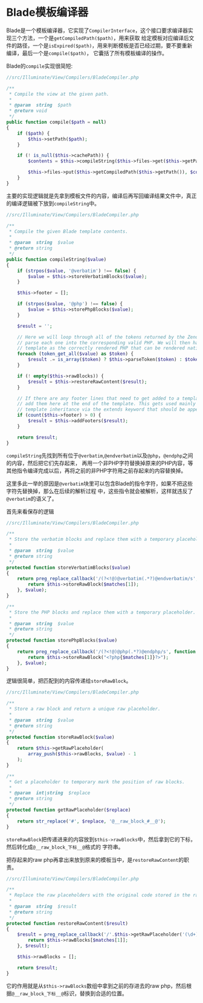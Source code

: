 # Blade模板编译器

Blade是一个模板编译器，它实现了`CompilerInterface`，这个接口要求编译器实现三个方法，一个是`getCompiledPath($path)`，用来获取
给定模板对应编译后文件的路径，一个是`isExpired($path)`，用来判断模板是否已经过期，要不要重新编译，最后一个是`compile($path)`，
它囊括了所有模板编译的操作。

Blade的`compile`实现很简短:


```php
//src/Illuminate/View/Compilers/BladeCompiler.php

/**
 * Compile the view at the given path.
 *
 * @param  string  $path
 * @return void
 */
public function compile($path = null)
{
    if ($path) {
        $this->setPath($path);
    }

    if (! is_null($this->cachePath)) {
        $contents = $this->compileString($this->files->get($this->getPath()));

        $this->files->put($this->getCompiledPath($this->getPath()), $contents);
    }
}
```

主要的实现逻辑就是先拿到模板文件的内容，编译后再写回编译结果文件中，真正的编译逻辑被下放到`compileString`中。


```php
//src/Illuminate/View/Compilers/BladeCompiler.php

/**
 * Compile the given Blade template contents.
 *
 * @param  string  $value
 * @return string
 */
public function compileString($value)
{
    if (strpos($value, '@verbatim') !== false) {
        $value = $this->storeVerbatimBlocks($value);
    }

    $this->footer = [];

    if (strpos($value, '@php') !== false) {
        $value = $this->storePhpBlocks($value);
    }

    $result = '';

    // Here we will loop through all of the tokens returned by the Zend lexer and
    // parse each one into the corresponding valid PHP. We will then have this
    // template as the correctly rendered PHP that can be rendered natively.
    foreach (token_get_all($value) as $token) {
        $result .= is_array($token) ? $this->parseToken($token) : $token;
    }

    if (! empty($this->rawBlocks)) {
        $result = $this->restoreRawContent($result);
    }

    // If there are any footer lines that need to get added to a template we will
    // add them here at the end of the template. This gets used mainly for the
    // template inheritance via the extends keyword that should be appended.
    if (count($this->footer) > 0) {
        $result = $this->addFooters($result);
    }

    return $result;
}
```

`compileString`先找到所有位于`@verbatim`,`@endverbatim`以及`@php`，`@endphp`之间的内容，然后把它们先存起来，
再用一个非PHP字符替换掉原来的PHP内容，等其他指令编译完成以后，再将之前的非PHP字符用之前存起来的内容替换掉。

这里多此一举的原因是`@verbatim`块里可以包含Blade的指令字符，如果不把这些字符先替换掉，那么在后续的解析过程
中，这些指令就会被解析，这样就违反了`@verbatim`的语义了。

首先来看保存的逻辑

```php
//src/Illuminate/View/Compilers/BladeCompiler.php

/**
 * Store the verbatim blocks and replace them with a temporary placeholder.
 *
 * @param  string  $value
 * @return string
 */
protected function storeVerbatimBlocks($value)
{
    return preg_replace_callback('/(?<!@)@verbatim(.*?)@endverbatim/s', function ($matches) {
        return $this->storeRawBlock($matches[1]);
    }, $value);
}

/**
 * Store the PHP blocks and replace them with a temporary placeholder.
 *
 * @param  string  $value
 * @return string
 */
protected function storePhpBlocks($value)
{
    return preg_replace_callback('/(?<!@)@php(.*?)@endphp/s', function ($matches) {
        return $this->storeRawBlock("<?php{$matches[1]}?>");
    }, $value);
}
```

逻辑很简单，把匹配到的内容传递给`storeRawBlock`。


```php
//src/Illuminate/View/Compilers/BladeCompiler.php

/**
 * Store a raw block and return a unique raw placeholder.
 *
 * @param  string  $value
 * @return string
 */
protected function storeRawBlock($value)
{
    return $this->getRawPlaceholder(
        array_push($this->rawBlocks, $value) - 1
    );
}

/**
 * Get a placeholder to temporary mark the position of raw blocks.
 *
 * @param  int|string  $replace
 * @return string
 */
protected function getRawPlaceholder($replace)
{
    return str_replace('#', $replace, '@__raw_block_#__@');
}
```

`storeRawBlock`把传递进来的内容放到`$this->rawBlocks`中，然后拿到它的下标，然后转化成`@__raw_block_下标__@`格式的
字符串。

把存起来的raw php再拿出来放到原来的模板当中，是`restoreRawContent`的职责。


```php
//src/Illuminate/View/Compilers/BladeCompiler.php

/**
 * Replace the raw placeholders with the original code stored in the raw blocks.
 *
 * @param  string  $result
 * @return string
 */
protected function restoreRawContent($result)
{
    $result = preg_replace_callback('/'.$this->getRawPlaceholder('(\d+)').'/', function ($matches) {
        return $this->rawBlocks[$matches[1]];
    }, $result);

    $this->rawBlocks = [];

    return $result;
}
```

它的作用就是从`$this->rawBlocks`数组中拿到之前的存进去的raw php，然后根据`@__raw_block_下标__@`标识，替换到合适的位置。